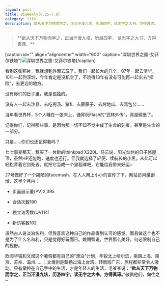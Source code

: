 ```yaml
---
layout: post
title: Biweekly[6.25-7.8]
category: life
description: 欲从天下万物而学之，正当汗漫九垓，历游四宇，读无字之大书，方得真谛。
---
```

<blockquote>**欲从天下万物而学之，正当汗漫九垓，历游四宇，
读无字之大书，方得真谛。**</blockquote>


[caption id="" align="aligncenter" width="600" caption="深圳世界之窗-艾菲尔铁塔"]![深圳世界之窗-艾菲尔铁塔](http://hdn.xnimg.cn/photos/hdn521/20110515/2215/h_large_64qo_306100037c4b2f75.jpg)[/caption]

看到这张照片，我就想到外面去玩了。我们一起长大的几个，07年一起去清华、10年一起到深圳，今年肯定是没机会了，不晓得13年有没有可能再一起出去“探险”，去更远的地方。

没有你们的日子里，我是孤独的。

没有人一起去沙县、去吃兜汤、猪fi、去蒙蒙子、去烤地瓜、去骂包公……

当年看世界杯，5个人睡在一张床上，通宵玩Flash的“武林外传”，真是碉堡了。

记得你们、记得那些事，是因为那一切不知不觉中成了生命的刻痕，甚至是生命的一部分。

只是……你们也还记得我吗？

七七事变那天，我买了一台新的thinkpad X220i。马云说，阳光灿烂的日子修屋顶，虽然HP还能跑，速度也还行。但我就选择了轻便、续航长的小黑，从此可以轻松背着它到处去。就把它当成一个里程碑吧，它能给我带来好运~

27号做好了一个简陋的facemash，在人人网上小小的宣传了下，网站访问量剧增，这半个月内：



	
  * 页面展示量(PV)2,395

	
  * 会话次数190

	
  * 独立访客数(UV)141

	
  * 新访客数102


虽然古人说淡泊名利，但我喜欢这种自己的作品得到认可的感觉。而且做这个也不是为了什么名和利，只是觉得好玩而已。姚期智说，世界那么美好，何必限制自己的视野。

欣闻华锐和文煜这个暑假都有自己的“漂泊”计划，华锐北上哈尔滨，南回上海、南京、苏州、温州……；文煜则是飘扬过海上台湾、转而回广东，旅程都非常令人激动。只有掌控在自己手中的生活，才是年轻人的生活，毛爷爷说：“**欲从天下万物而学之，正当汗漫九垓，历游四宇，读无字之大书，方得真谛。**”敬佩他们，向往之~
